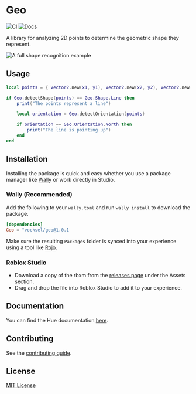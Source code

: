 # Geo

[![CI](https://github.com/vocksel/geo/actions/workflows/ci.yml/badge.svg)](https://github.com/vocksel/geo/actions/workflows/ci.yml)
[![Docs](https://img.shields.io/badge/docs-website-brightgreen)](https://vocksel.github.io/geo)

A library for analyzing 2D points to determine the geometric shape they represent.

![A full shape recognition example](.moonwave/static/shape-recognition.gif)

## Usage

```lua
local points = { Vector2.new(x1, y1), Vector2.new(x2, y2), Vector2.new(x3, y3), ... }

if Geo.detectShape(points) == Geo.Shape.Line then
    print("The points represent a line")

    local orientation = Geo.detectOrientation(points)

    if orientation == Geo.Orientation.North then
        print("The line is pointing up")
    end
end
```

## Installation

Installing the package is quick and easy whether you use a package manager like [Wally](https://github.com/UpliftGames/wally) or work directly in Studio.

### Wally (Recommended)

Add the following to your `wally.toml` and run `wally install` to download the package.

```toml
[dependencies]
Geo = "vocksel/geo@1.0.1
```

Make sure the resulting `Packages` folder is synced into your experience using a tool like [Rojo](https://github.com/rojo-rbx/rojo/).

### Roblox Studio

* Download a copy of the rbxm from the [releases page](https://github.com/vocksel/geo/releases/latest) under the Assets section.
* Drag and drop the file into Roblox Studio to add it to your experience.
## Documentation

You can find the Hue documentation [here](https://vocksel.github.io/geo).

## Contributing

See the [contributing guide](https://vocksel.github.io/geo/docs/contributing).

## License

[MIT License](LICENSE)